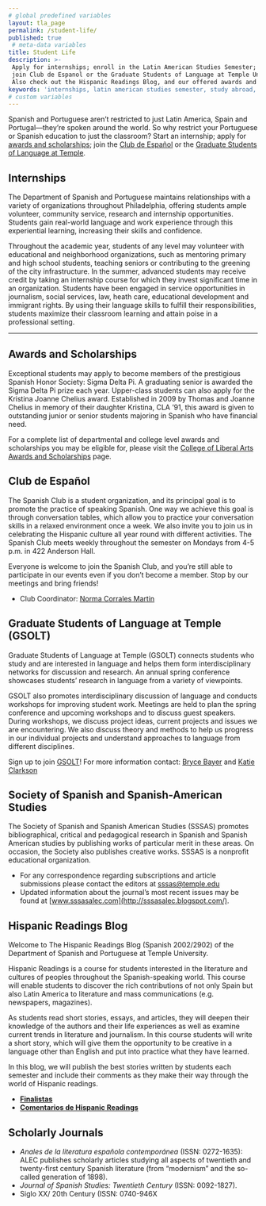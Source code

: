 ```yaml
---
# global predefined variables
layout: tla_page
permalink: /student-life/
published: true
 # meta-data variables
title: Student Life
description: >-
 Apply for internships; enroll in the Latin American Studies Semester; study abroad in Ecuador, Spain, or Brazil;
 join Club de Espanol or the Graduate Students of Language at Temple University’s College of Liberal Arts.
 Also check out the Hispanic Readings Blog, and our offered awards and scholarships.
keywords: 'internships, latin american studies semester, study abroad, application process, spanish club, GSOLT, awards and scholarships'
# custom variables
---
```

Spanish and Portuguese aren’t restricted to just Latin America, Spain and Portugal—they’re spoken around the world. So why restrict your Portuguese or Spanish education to just the classroom? Start an internship; apply for [awards and scholarships](#awards-and-scholarships); join the [Club de Español](#club-de-español) or the [Graduate Students of Language at Temple](#graduate-students-of-language-at-temple-gsolt).

## Internships
The Department of Spanish and Portuguese maintains relationships with a variety of organizations throughout Philadelphia, offering students ample volunteer, community service, research and internship opportunities. Students gain real-world language and work experience through this experiential learning, increasing their skills and confidence.

Throughout the academic year, students of any level may volunteer with educational and neighborhood organizations, such as mentoring primary and high school students, teaching seniors or contributing to the greening of the city infrastructure. In the summer, advanced students may receive credit by taking an internship course for which they invest significant time in an organization. Students have been engaged in service opportunities in journalism, social services, law, heath care, educational development and immigrant rights. By using their language skills to fulfill their responsibilities, students maximize their classroom learning and attain poise in a professional setting.

___

## Awards and Scholarships
Exceptional students may apply to become members of the prestigious Spanish Honor Society: Sigma Delta Pi. A graduating senior is awarded the Sigma Delta Pi prize each year. Upper-class students can also apply for the Kristina Joanne Chelius award. Established in 2009 by Thomas and Joanne Chelius in memory of their daughter Kristina, CLA ’91, this award is given to outstanding junior or senior students majoring in Spanish who have financial need.

For a complete list of departmental and college level awards and scholarships you may be eligible for, please visit the [College of Liberal Arts Awards and Scholarships](https://liberalarts.temple.edu/about-us/resources/awards-and-scholarships?field_awards_department_nid=4579&field_awards_academics_class_value=All) page.

## Club de Español
The Spanish Club is a student organization, and its principal goal is to promote the practice of speaking Spanish. One way we achieve this goal is through conversation tables, which allow you to practice your conversation skills in a relaxed environment once a week. We also invite you to join us in celebrating the Hispanic culture all year round with different activities. The Spanish Club meets weekly throughout the semester on Mondays from 4-5 p.m. in 422 Anderson Hall.

Everyone is welcome to join the Spanish Club, and you’re still able to participate in our events even if you don’t become a member. Stop by our meetings and bring friends!
- Club Coordinator: [Norma Corrales Martin](mailto:ncm@temple.edu)

## Graduate Students of Language at Temple (GSOLT)
Graduate Students of Language at Temple (GSOLT) connects students who study and are interested in language and helps them form interdisciplinary networks for discussion and research. An annual spring conference showcases students’ research in language from a variety of viewpoints.

GSOLT also promotes interdisciplinary discussion of language and conducts workshops for improving student work. Meetings are held to plan the spring conference and upcoming workshops and to discuss guest speakers. During workshops, we discuss project ideas, current projects and issues we are encountering. We also discuss theory and methods to help us progress in our individual projects and understand approaches to language from different disciplines.

Sign up to join [GSOLT](https://temple.campuslabs.com/engage/organization/GSOLT)! For more information contact: [Bryce Bayer](tua90730@temple.edu) and [Katie Clarkson](tug20217@temple.edu)

## Society of Spanish and Spanish-American Studies
The Society of Spanish and Spanish American Studies (SSSAS) promotes bibliographical, critical and pedagogical research in Spanish and Spanish American studies by publishing works of particular merit in these areas. On occasion, the Society also publishes creative works. SSSAS is a nonprofit educational organization.

- For any correspondence regarding subscriptions and article submissions please contact the editors at [sssas@temple.edu](mailto:sssas@temple.edu)
- Updated information about the journal’s most recent issues may be found at [www.sssasalec.com](http://sssasalec.blogspot.com/).

## Hispanic Readings Blog
Welcome to The Hispanic Readings Blog (Spanish 2002/2902) of the Department of Spanish and Portuguese at Temple University.

Hispanic Readings is a course for students interested in the literature and cultures of peoples throughout the Spanish-speaking world. This course will enable students to discover the rich contributions of not only Spain but also Latin America to literature and mass communications (e.g. newspapers, magazines).

As students read short stories, essays, and articles, they will deepen their knowledge of the authors and their life experiences as well as examine current trends in literature and journalism. In this course students will write a short story, which will give them the opportunity to be creative in a language other than English and put into practice what they have learned.

In this blog, we will publish the best stories written by students each semester and include their comments as they make their way through the world of Hispanic readings.

- **[Finalistas](https://liberalarts.temple.edu/sites/liberalarts/files/FINALISTAS.pdf)**
- **[Comentarios de Hispanic Readings](https://liberalarts.temple.edu/sites/liberalarts/files/Comentarios%20de%20Hispanic%20Readings%20Fall%202016.pdf)**

## Scholarly Journals
- _Anales de la literatura española contemporánea_ (ISSN: 0272-1635): ALEC publishes scholarly articles studying all aspects of twentieth and twenty-first century Spanish literature (from “modernism” and the so-called generation of 1898).
- _Journal of Spanish Studies: Twentieth Century_ (ISSN: 0092-1827).
- Siglo XX/ 20th Century (ISSN: 0740-946X
